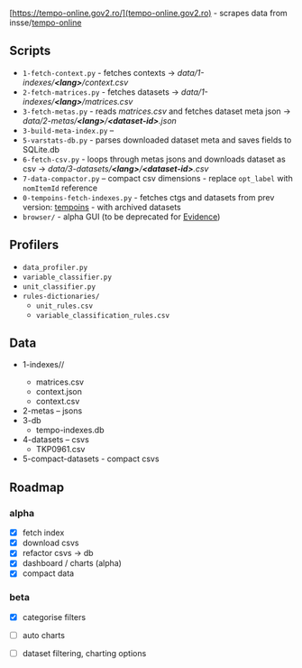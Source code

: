[https://tempo-online.gov2.ro/](tempo-online.gov2.ro) - scrapes data from insse/[tempo-online](http://statistici.insse.ro:8077/tempo-online)  


## Scripts

- `1-fetch-context.py` - fetches contexts &rarr; _data/1-indexes/**\<lang\>**/context.csv_ 
- `2-fetch-matrices.py` - fetches datasets &rarr; _data/1-indexes/**\<lang\>**/matrices.csv_
- `3-fetch-metas.py` - reads _matrices.csv_ and fetches dataset meta json &rarr; _data/2-metas/**\<lang\>**/**\<dataset-id\>**.json_
- `3-build-meta-index.py` – 
- `5-varstats-db.py` - parses downloaded dataset meta and saves fields to SQLite.db
- `6-fetch-csv.py` - loops through metas jsons and downloads dataset as csv &rarr; _data/3-datasets/**\<lang\>**/**\<dataset-id\>**.csv_
- `7-data-compactor.py` – compact csv dimensions - replace `opt_label` with `nomItemId` reference
- `0-tempoins-fetch-indexes.py` - fetches ctgs and datasets from prev version: [tempoins](http://statistici.insse.ro/tempoins/) - with archived datasets
- `browser/` - alpha GUI (to be deprecated for [Evidence](https://evidence.dev))

## Profilers

- `data_profiler.py`
- `variable_classifier.py`
- `unit_classifier.py`
- `rules-dictionaries/`
    - `unit_rules.csv`
    - `variable_classification_rules.csv`


## Data

- 1-indexes/<lang>/
    - matrices.csv
    - context.json
    - context.csv
- 2-metas – jsons
- 3-db
    - tempo-indexes.db
- 4-datasets – csvs 
    - TKP0961.csv
- 5-compact-datasets - compact csvs



## Roadmap 
### alpha
- [x] fetch index
- [x] download csvs
- [x] refactor csvs -> db
- [x] dashboard / charts (alpha)
- [x] compact data

### beta
- [x] categorise filters
- [ ] auto charts
- [ ] dataset filtering, charting options


